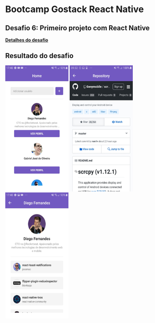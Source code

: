 # Bootcamp Gostack React Native

## Desafio 6: Primeiro projeto com React Native

**[Detalhes do desafio](https://github.com/Rocketseat/bootcamp-gostack-desafio-06)**

## Resultado do desafio

<img src="./.github/home.jpg" width="200" height="400"> <img src="./.github/repository.jpg" width="200" height="400"> <img src="./.github/user.jpg" width="200" height="400">
